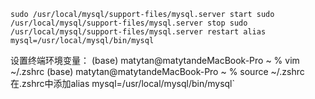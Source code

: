 `sudo /usr/local/mysql/support-files/mysql.server start
sudo /usr/local/mysql/support-files/mysql.server stop
sudo /usr/local/mysql/support-files/mysql.server restart
alias mysql=/usr/local/mysql/bin/mysql`


设置终端环境变量：
(base) matytan@matytandeMacBook-Pro ~ % vim ~/.zshrc
(base) matytan@matytandeMacBook-Pro ~ % source ~/.zshrc
在.zshrc中添加alias mysql=/usr/local/mysql/bin/mysql`